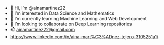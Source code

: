 - 👋 Hi, I’m @ainamartinez22
- 👀 I’m interested in Data Science and Mathematics
- 🌱 I’m currently learning Machine Learning and Web Development
- 💞️ I’m looking to collaborate on Deep Learning repositories
- 📫 ainamartinez22@gmail.com
- https://www.linkedin.com/in/aina-mart%C3%ADnez-tejero-3105251a1/

<!---
ainamartinez22/ainamartinez22 is a ✨ special ✨ repository because its `README.md` (this file) appears on your GitHub profile.
You can click the Preview link to take a look at your changes.
--->
